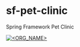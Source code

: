 # sf-pet-clinic
Spring Framework Pet Clinic 

[![<ORG_NAME>](https://circleci.com/gh/MelikeBkr/sf-pet-clinic.svg?style=shield)](https://circleci.com/gh/MelikeBkr/sf-pet-clinic)
